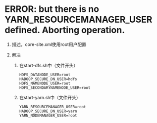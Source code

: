# ERROR: but there is no YARN_RESOURCEMANAGER_USER defined. Aborting operation.

1. 描述，core-site.xml使用root用户配置

2. 解决

   1. 在start-dfs.sh中（文件开头）

      ```shell
      HDFS_DATANODE_USER=root
      HADOOP_SECURE_DN_USER=hdfs
      HDFS_NAMENODE_USER=root
      HDFS_SECONDARYNAMENODE_USER=root
      ```

   2. 在start-yarn.sh中（文件开头）

      ```shell
      YARN_RESOURCEMANAGER_USER=root
      HADOOP_SECURE_DN_USER=yarn
      YARN_NODEMANAGER_USER=root
      ```

      